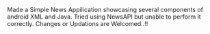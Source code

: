 Made a Simple News Appilication showcasing several components of android XML and Java. Tried using NewsAPI but unable to perform it correctly. Changes or Updations are Welcomed..!!
